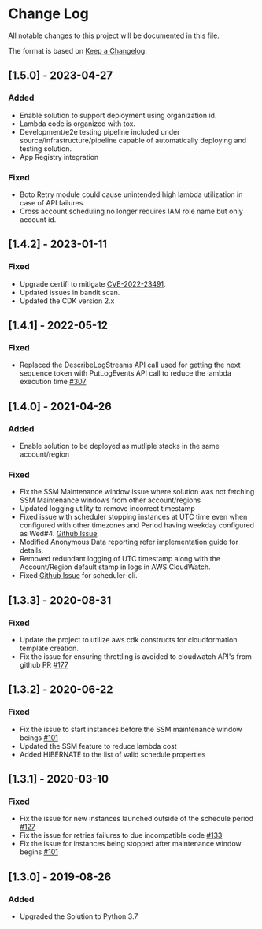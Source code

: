 # Change Log
All notable changes to this project will be documented in this file.

The format is based on [Keep a Changelog](https://keepachangelog.com/en/1.0.0/).

## [1.5.0] - 2023-04-27
### Added
- Enable solution to support deployment using organization id.
- Lambda code is organized with tox.
- Development/e2e testing pipeline included under source/infrastructure/pipeline capable of automatically deploying and testing solution.
- App Registry integration
### Fixed
- Boto Retry module could cause unintended high lambda utilization in case of API failures.
- Cross account scheduling no longer requires IAM role name but only account id.

## [1.4.2] - 2023-01-11
### Fixed
- Upgrade certifi to mitigate [CVE-2022-23491](https://nvd.nist.gov/vuln/detail/CVE-2022-23491).
- Updated issues in bandit scan.
- Updated the CDK version 2.x

## [1.4.1] - 2022-05-12
### Fixed
- Replaced the DescribeLogStreams API call used for getting the next sequence token with PutLogEvents API call to reduce the lambda execution time [#307](https://github.com/awslabs/aws-instance-scheduler/issues/307)

## [1.4.0] - 2021-04-26
### Added
- Enable solution to be deployed as mutliple stacks in the same account/region
### Fixed
- Fix the SSM Maintenance window issue where solution was not fetching SSM Maintenance windows from other account/regions
- Updated logging utility to remove incorrect timestamp
- Fixed issue with scheduler stopping instances at UTC time even when configured with other timezones and Period having weekday configured as Wed#4. [Github Issue](https://github.com/awslabs/aws-instance-scheduler/issues/238)
- Modified Anonymous Data reporting refer implementation guide for details.
- Removed redundant logging of UTC timestamp along with the Account/Region default stamp in logs in AWS CloudWatch.
- Fixed [Github Issue](https://github.com/awslabs/aws-instance-scheduler/issues/184) for scheduler-cli.

## [1.3.3] - 2020-08-31
### Fixed
- Update the project to utilize aws cdk constructs for cloudformation template creation.
- Fix the issue for ensuring throttling is avoided to cloudwatch API's from github PR [#177](https://github.com/awslabs/aws-instance-scheduler/pull/177)
## [1.3.2] - 2020-06-22
### Fixed
- Fix the issue to start instances before the SSM maintenance window beings [#101](https://github.com/awslabs/aws-instance-scheduler/issues/101)
- Updated the SSM feature to reduce lambda cost 
- Added HIBERNATE to the list of valid schedule properties


## [1.3.1] - 2020-03-10
### Fixed
- Fix the issue for new instances launched outside of the schedule period [#127](https://github.com/awslabs/aws-instance-scheduler/issues/127)
- Fix the issue for retries failures to due incompatible code [#133](https://github.com/awslabs/aws-instance-scheduler/issues/133)
- Fix the issue for instances being stopped after maintenance window begins [#101](https://github.com/awslabs/aws-instance-scheduler/issues/101)

## [1.3.0] - 2019-08-26
### Added
- Upgraded the Solution to Python 3.7
